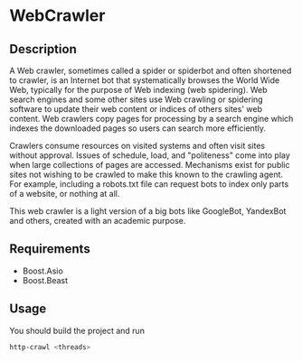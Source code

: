 # WebCrawler
## Description
A Web crawler, sometimes called a spider or spiderbot and often shortened to crawler, is an Internet bot that systematically browses the World Wide Web, typically for the purpose of Web indexing (web spidering). Web search engines and some other sites use Web crawling or spidering software to update their web content or indices of others sites' web content. Web crawlers copy pages for processing by a search engine which indexes the downloaded pages so users can search more efficiently.

Crawlers consume resources on visited systems and often visit sites without approval. Issues of schedule, load, and "politeness" come into play when large collections of pages are accessed. Mechanisms exist for public sites not wishing to be crawled to make this known to the crawling agent. For example, including a robots.txt file can request bots to index only parts of a website, or nothing at all.

This  web crawler is a light version of a big bots like GoogleBot, YandexBot and others, created with an academic purpose.

## Requirements
 * Boost.Asio
 * Boost.Beast

## Usage
You should build the project and run 
```bash
http-crawl <threads>
```
